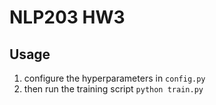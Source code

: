 # NLP203 HW3

## Usage
1. configure the hyperparameters in `config.py`
2. then run the training script `python train.py`